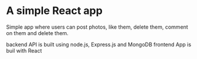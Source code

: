 # A simple React app 
Simple app where users can post photos, like them, delete them, comment on them and delete them.

backend API is built using node.js, Express.js and MongoDB
frontend App is buil with React
